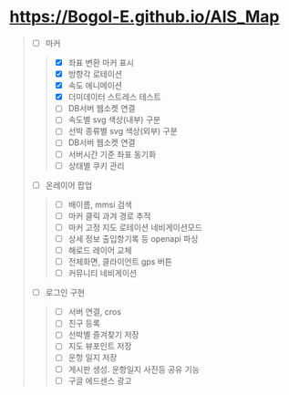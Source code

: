 # https://Bogol-E.github.io/AIS_Map
> - [ ] 마커
>> - [x] 좌표 변환 마커 표시
>> - [x] 방향각 로테이션
>> - [x] 속도 에니메이션
>> - [x] 더미데이터 스트레스 테스트
>> - [ ] DB서버 웹소켓 연결
>> - [ ] 속도별 svg 색상(내부) 구분
>> - [ ] 선박 종류별 svg 색상(외부) 구분
>> - [ ] DB서버 웹소켓 연결
>> - [ ] 서버시간 기준 좌표 동기화
>> - [ ] 상태별 쿠키 관리
> - [ ] 온레이어 팝업
>> - [ ] 배이름, mmsi 검색
>> - [ ] 마커 클릭 과겨 경로 추적
>> - [ ] 마커 고정 지도 로테이션 네비게이션모드
>> - [ ] 상세 정보 출입항기록 등 openapi 파싱
>> - [ ] 해로드 레이어 교체
>> - [ ] 전체화면, 클라이언트 gps 버튼
>> - [ ] 커뮤니티 네비게이션
> - [ ] 로그인 구현
>> - [ ] 서버 연결, cros
>> - [ ] 친구 등록
>> - [ ] 선박별 즐겨찾기 저장
>> - [ ] 지도 뷰포인트 저장
>> - [ ] 운항 일지 저장
>> - [ ] 게시판 생성. 운항일지 사진등 공유 기능
>> - [ ] 구글 에드센스 광고
